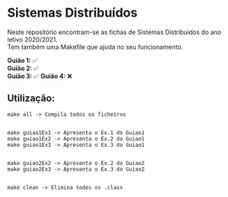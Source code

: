 # Sistemas Distribuídos

 Neste repositório encontram-se as fichas de Sistemas Distribuidos do ano letivo 2020/2021.  
 Tem também uma Makefile que ajuda no seu funcionamento.

**Guião 1:** :white_check_mark:  
**Guião 2:** :white_check_mark:  
**Guião 3:** :white_check_mark:
**Guião 4:** :x:  

## Utilização:

```
make all -> Compila todos os ficheiros


make guiao1Ex1 -> Apresenta o Ex.1 do Guiao1
make guiao1Ex2 -> Apresenta o Ex.2 do Guiao1
make guiao1Ex3 -> Apresenta o Ex.3 do Guiao1


make guiao2Ex2 -> Apresenta o Ex.2 do Guiao2
make guiao2Ex3 -> Apresenta o Ex.3 do Guiao2


make clean -> Elimina todos os .class
```

